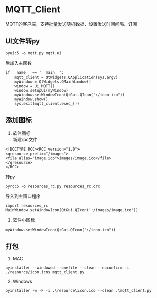 # MQTT_Client
MQTT的客户端，支持批量发送随机数据、设置发送时间间隔、订阅

## UI文件转py
```
pyuic5 -o mqtt.py mqtt.ui 
```
后加入主函数
```
if __name__ == '__main__':
    mqtt_client = QtWidgets.QApplication(sys.argv)
    myWindow = QtWidgets.QMainWindow()
    window = Ui_MQTT()
    window.setupUi(myWindow)
    myWindow.setWindowIcon(QtGui.QIcon(":/icon.ico"))
    myWindow.show()
    sys.exit(mqtt_client.exec_())
```
## 添加图标
1. 软件图标  
新建rpc文件
```
<!DOCTYPE RCC><RCC version="1.0">
<qresource prefix="/images">
<file alias="image.ico">images/image.ico</file>
</qresource>
</RCC>
```
转py
```
pyrcc5 -o resources_rc.py resources_rc.qrc
```
导入到主窗口程序
```
import resources_rc
MainWindow.setWindowIcon(QtGui.QIcon(':/images/image.ico'))
```
1. 软件小图标
```
myWindow.setWindowIcon(QtGui.QIcon(":/icon.ico"))
```
## 打包
1. MAC
```
pyinstaller --windowed --onefile --clean --noconfirm -i ./resource/icon.icns mqtt_client.py
```
2. Windows
```
pyinstaller -w -F -i .\resource\icon.ico --clean .\mqtt_client.py
```
